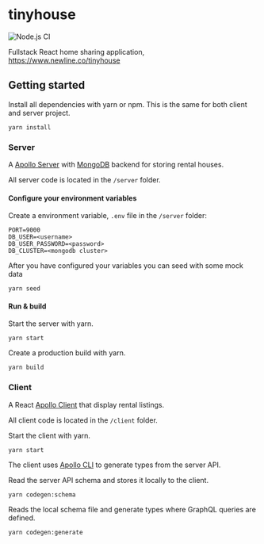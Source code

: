 # tinyhouse

![Node.js CI](https://github.com/marcusholmgren/tinyhouse/workflows/Node.js%20CI/badge.svg)

Fullstack React home sharing application, https://www.newline.co/tinyhouse

## Getting started

Install all dependencies with yarn or npm. This is the same for both client and server project.
```cli
yarn install
```

### Server

A [Apollo Server](https://www.apollographql.com/docs/apollo-server) with [MongoDB](https://www.mongodb.com) backend 
for storing rental houses. 

All server code is located in the  `/server` folder.

#### Configure your environment variables

Create a environment variable, `.env` file in the `/server` folder:

```env
PORT=9000
DB_USER=<username>
DB_USER_PASSWORD=<password>
DB_CLUSTER=<mongodb cluster>
```

After you have configured your variables you can seed with some mock data

```cli
yarn seed
```

#### Run & build

Start the server with yarn.
```cli
yarn start
```

Create a production build with yarn.
```cli
yarn build
```

### Client

A React [Apollo Client](https://www.apollographql.com/docs/react) that display rental listings.

All client code is located in the  `/client` folder.

Start the client with yarn.
```cli
yarn start
```

The client uses [Apollo CLI](https://www.apollographql.com/docs/devtools/cli/) to generate types from the server API.

Read the server API schema and stores it locally to the client.
```cli
yarn codegen:schema
```

Reads the local schema file and generate types where GraphQL queries are defined.
```cli
yarn codegen:generate
```
